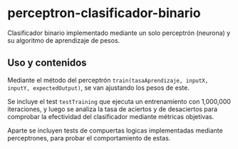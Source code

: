 # perceptron-clasificador-binario
Clasificador binario implementado mediante un solo perceptrón (neurona) y su algoritmo de aprendizaje de pesos.

## Uso y contenidos
Mediante el método del perceptrón ```train(tasaAprendizaje, inputX, inputY, expectedOutput)```, se van ajustando los pesos de este.

Se incluye el test ```testTraining``` que ejecuta un entrenamiento con 1,000,000 iteraciones, y luego se analiza la tasa de aciertos y de desaciertos para comprobar la efectividad del clasificador mediante métricas objetivas.

Aparte se incluyen tests de compuertas logicas implementadas mediante perceptrones, para probar el comportamiento de estas.
